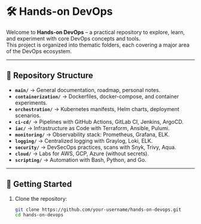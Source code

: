 # 🛠️ Hands-on DevOps

Welcome to **Hands-on DevOps** – a practical repository to explore, learn, and experiment with core DevOps concepts and tools.  
This project is organized into thematic folders, each covering a major area of the DevOps ecosystem.

---

## 📂 Repository Structure

- **`main/`** → General documentation, roadmap, personal notes.  
- **`containerization/`** → Dockerfiles, docker-compose, and container experiments.  
- **`orchestration/`** → Kubernetes manifests, Helm charts, deployment scenarios.  
- **`ci-cd/`** → Pipelines with GitHub Actions, GitLab CI, Jenkins, ArgoCD.  
- **`iac/`** → Infrastructure as Code with Terraform, Ansible, Pulumi.  
- **`monitoring/`** → Observability stack: Prometheus, Grafana, ELK.  
- **`logging/`** → Centralized logging with Graylog, Loki, ELK.  
- **`security/`** → DevSecOps practices, scans with Snyk, Trivy, Aqua.  
- **`cloud/`** → Labs for AWS, GCP, Azure (without secrets).  
- **`scripting/`** → Automation with Bash, Python, and Go.  

---

## 🚀 Getting Started

1. Clone the repository:
   ```bash
   git clone https://github.com/your-username/hands-on-devops.git
   cd hands-on-devops
